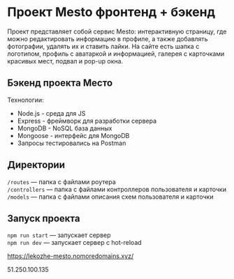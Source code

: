 # Проект Mesto фронтенд + бэкенд

Проект представляет собой сервис Mesto: интерактивную страницу, где можно редактировать информацию в профиле, а также добавлять фотографии, удалять их и ставить лайки. На сайте есть шапка с логотипом, профиль с аватаркой и информацией, галерея с карточками красивых мест, подвал и pop-up окна.

## Бэкенд проекта Место

Технологии:

- Node.js - среда для JS
- Express - фреймворк для разработки сервера
- MongoDB - NoSQL база данных
- Mongoose - интерфейс для MongoDB
- Запросы тестировались на Postman

## Директории

`/routes` — папка с файлами роутера  
`/controllers` — папка с файлами контроллеров пользователя и карточки  
`/models` — папка с файлами описания схем пользователя и карточки

## Запуск проекта

`npm run start` — запускает сервер  
`npm run dev` — запускает сервер с hot-reload

https://lekozhe-mesto.nomoredomains.xyz/

51.250.100.135

